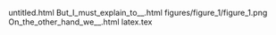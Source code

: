 untitled.html
But_I_must_explain_to__.html
figures/figure_1/figure_1.png
On_the_other_hand_we__.html
latex.tex